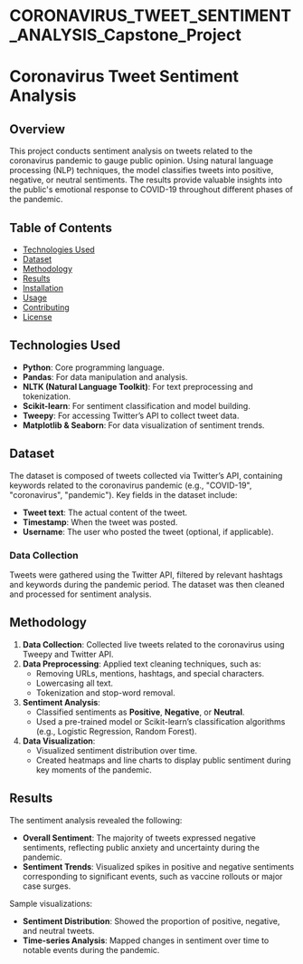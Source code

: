 # CORONAVIRUS_TWEET_SENTIMENT_ANALYSIS_Capstone_Project

# Coronavirus Tweet Sentiment Analysis

## Overview
This project conducts sentiment analysis on tweets related to the coronavirus pandemic to gauge public opinion. Using natural language processing (NLP) techniques, the model classifies tweets into positive, negative, or neutral sentiments. The results provide valuable insights into the public's emotional response to COVID-19 throughout different phases of the pandemic.

## Table of Contents
- [Technologies Used](#technologies-used)
- [Dataset](#dataset)
- [Methodology](#methodology)
- [Results](#results)
- [Installation](#installation)
- [Usage](#usage)
- [Contributing](#contributing)
- [License](#license)

## Technologies Used
- **Python**: Core programming language.
- **Pandas**: For data manipulation and analysis.
- **NLTK (Natural Language Toolkit)**: For text preprocessing and tokenization.
- **Scikit-learn**: For sentiment classification and model building.
- **Tweepy**: For accessing Twitter’s API to collect tweet data.
- **Matplotlib & Seaborn**: For data visualization of sentiment trends.
  
## Dataset
The dataset is composed of tweets collected via Twitter’s API, containing keywords related to the coronavirus pandemic (e.g., "COVID-19", "coronavirus", "pandemic"). Key fields in the dataset include:
- **Tweet text**: The actual content of the tweet.
- **Timestamp**: When the tweet was posted.
- **Username**: The user who posted the tweet (optional, if applicable).
  
### Data Collection
Tweets were gathered using the Twitter API, filtered by relevant hashtags and keywords during the pandemic period. The dataset was then cleaned and processed for sentiment analysis.

## Methodology
1. **Data Collection**: Collected live tweets related to the coronavirus using Tweepy and Twitter API.
2. **Data Preprocessing**: Applied text cleaning techniques, such as:
    - Removing URLs, mentions, hashtags, and special characters.
    - Lowercasing all text.
    - Tokenization and stop-word removal.
3. **Sentiment Analysis**: 
    - Classified sentiments as **Positive**, **Negative**, or **Neutral**.
    - Used a pre-trained model or Scikit-learn’s classification algorithms (e.g., Logistic Regression, Random Forest).
4. **Data Visualization**: 
    - Visualized sentiment distribution over time.
    - Created heatmaps and line charts to display public sentiment during key moments of the pandemic.

## Results
The sentiment analysis revealed the following:
- **Overall Sentiment**: The majority of tweets expressed negative sentiments, reflecting public anxiety and uncertainty during the pandemic.
- **Sentiment Trends**: Visualized spikes in positive and negative sentiments corresponding to significant events, such as vaccine rollouts or major case surges.

Sample visualizations:
- **Sentiment Distribution**: Showed the proportion of positive, negative, and neutral tweets.
- **Time-series Analysis**: Mapped changes in sentiment over time to notable events during the pandemic.
